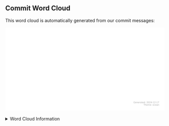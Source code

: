 






## Commit Word Cloud

This word cloud is automatically generated from our commit messages:

![Commit Word Cloud](commit_wordcloud.svg)

<details>
<summary>Word Cloud Information</summary>

```
Theme: ocean
Generated: 2024-12-17 17:16:29
```
</details>

<!-- wordcloud-end -->

